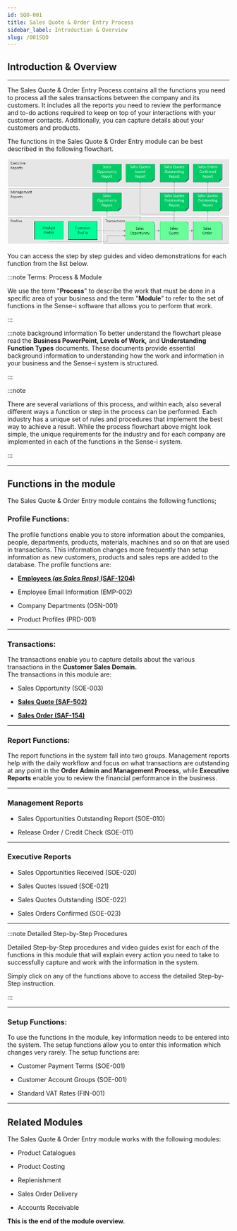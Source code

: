 ```yaml
---
id: SQO-001
title: Sales Quote & Order Entry Process
sidebar_label: Introduction & Overview
slug: /001SQO
---
```


## Introduction & Overview  
___  

The Sales Quote & Order Entry Process contains all the functions you need to process all the
sales transactions between the company and its customers.
It includes all the reports you need to review the performance and to-do actions required to
keep on top of your interactions with your customer contacts. Additionally, you can capture
details about your customers and products.  

The functions in the Sales Quote & Order Entry module can be best
described in the following flowchart.

![](../static/img/docs/SQO-001/image1m.png)  

You can access the step by step guides and video demonstrations for each function from the
list below.

:::note Terms: Process & Module

We use the term "**Process**" to describe the work that must be done in a specific area of your business
and the term "**Module**" to refer to the set of functions in the Sense-i software that allows you to perform
that work.  

:::

:::note background information
To better understand the flowchart please read the **Business PowerPoint, Levels of Work,** and
**Understanding Function Types** documents. These documents provide essential background information
to understanding how the work and information in your business and the Sense-i system is structured.

:::  

:::note

There are several variations of this process, and within each, also several different ways a function or
step in the process can be performed. Each industry has a unique set of rules and procedures that
implement the best way to achieve a result. While the process flowchart above might look simple, the
unique requirements for the industry and for each company are implemented in each of
the functions in the Sense-i system.

:::
___
## Functions in the module  

The Sales Quote & Order Entry module contains the following functions;


### Profile Functions:

The profile functions enable you to store information about the companies, people,
departments, products, materials, machines and so on that are used in transactions. This
information changes more frequently than setup information as new customers, products and
sales reps are added to the database. The profile functions are:  

- **[Employees _(as Sales Reps)_ (SAF-1204)](1204)**  

- Employee Email Information (EMP-002)  

- Company Departments (OSN-001)  

- Product Profiles (PRD-001)  

___
### Transactions:

The transactions enable you to capture details about the various
transactions in the **Customer Sales Domain.**  
The transactions in this module are:

- Sales Opportunity (SOE-003)  

- **[Sales Quote (SAF-502)](502)**

- **[Sales Order (SAF-154)](154)**  

___
### Report Functions:

The report functions in the system fall into two groups. Management
reports help with the daily workflow and focus on what transactions are
outstanding at any point in the **Order Admin and Management Process**,
while **Executive Reports** enable you to review the
financial performance in the business.  

___
### Management Reports

- Sales Opportunities Outstanding Report (SOE-010)  

- Release Order / Credit Check (SOE-011)  

___
### Executive Reports

- Sales Opportunities Received (SOE-020)  

- Sales Quotes Issued (SOE-021)  

- Sales Quotes Outstanding (SOE-022)  

- Sales Orders Confirmed (SOE-023)  

___
:::note Detailed Step-by-Step Procedures

Detailed Step-by-Step procedures and video guides exist for each of the
functions in this module that will explain every action you need to take
to successfully capture and work with the information in the system.

Simply click on any of the functions above to access the detailed
Step-by-Step instruction.

:::

___
### Setup Functions:

To use the functions in the module, key information needs to be entered
into the system.  The setup functions allow you to enter this information
which changes very rarely. The setup functions are:

- Customer Payment Terms (SOE-001)  

- Customer Account Groups (SOE-001)  

- Standard VAT Rates (FIN-001)  

___
## Related Modules  

The Sales Quote & Order Entry module works with the following modules:

-   Product Catalogues

-   Product Costing

-   Replenishment

-   Sales Order Delivery

-   Accounts Receivable  



**This is the end of the module overview.**
